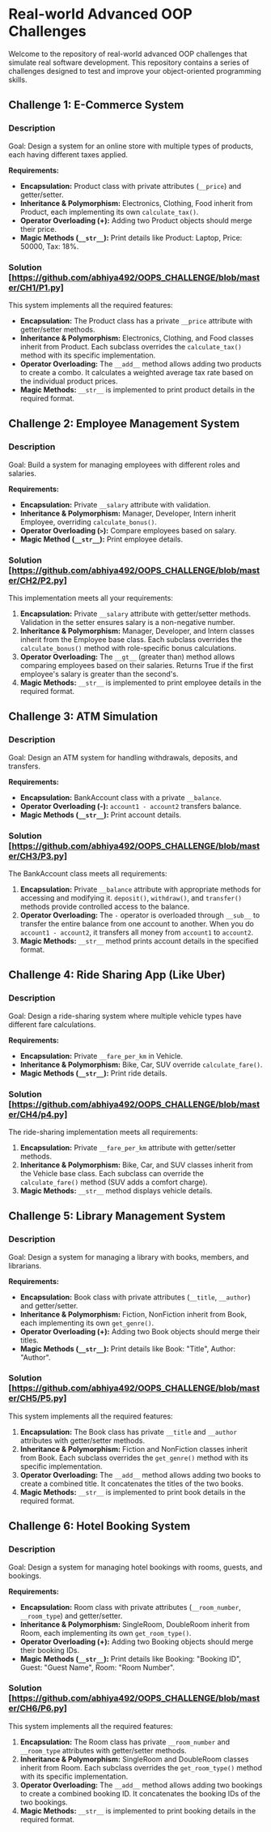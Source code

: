 # Real-world Advanced OOP Challenges

Welcome to the repository of real-world advanced OOP challenges that simulate real software development. This repository contains a series of challenges designed to test and improve your object-oriented programming skills.

## Challenge 1: E-Commerce System

### Description
Goal: Design a system for an online store with multiple types of products, each having different taxes applied.

**Requirements:**
- **Encapsulation:** Product class with private attributes (`__price`) and getter/setter.
- **Inheritance & Polymorphism:** Electronics, Clothing, Food inherit from Product, each implementing its own `calculate_tax()`.
- **Operator Overloading (+):** Adding two Product objects should merge their price.
- **Magic Methods (`__str__`):** Print details like Product: Laptop, Price: 50000, Tax: 18%.

### Solution [https://github.com/abhiya492/OOPS_CHALLENGE/blob/master/CH1/P1.py]
This system implements all the required features:

- **Encapsulation:** The Product class has a private `__price` attribute with getter/setter methods.
- **Inheritance & Polymorphism:** Electronics, Clothing, and Food classes inherit from Product. Each subclass overrides the `calculate_tax()` method with its specific implementation.
- **Operator Overloading:** The `__add__` method allows adding two products to create a combo. It calculates a weighted average tax rate based on the individual product prices.
- **Magic Methods:** `__str__` is implemented to print product details in the required format.

## Challenge 2: Employee Management System

### Description
Goal: Build a system for managing employees with different roles and salaries.

**Requirements:**
- **Encapsulation:** Private `__salary` attribute with validation.
- **Inheritance & Polymorphism:** Manager, Developer, Intern inherit Employee, overriding `calculate_bonus()`.
- **Operator Overloading (`>`):** Compare employees based on salary.
- **Magic Method (`__str__`):** Print employee details.

### Solution [https://github.com/abhiya492/OOPS_CHALLENGE/blob/master/CH2/P2.py]
This implementation meets all your requirements:

1. **Encapsulation:** Private `__salary` attribute with getter/setter methods. Validation in the setter ensures salary is a non-negative number.
2. **Inheritance & Polymorphism:** Manager, Developer, and Intern classes inherit from the Employee base class. Each subclass overrides the `calculate_bonus()` method with role-specific bonus calculations.
3. **Operator Overloading:** The `__gt__` (greater than) method allows comparing employees based on their salaries. Returns True if the first employee's salary is greater than the second's.
4. **Magic Methods:** `__str__` is implemented to print employee details in the required format.

## Challenge 3: ATM Simulation

### Description
Goal: Design an ATM system for handling withdrawals, deposits, and transfers.

**Requirements:**
- **Encapsulation:** BankAccount class with a private `__balance`.
- **Operator Overloading (-):** `account1 - account2` transfers balance.
- **Magic Methods (`__str__`):** Print account details.

### Solution  [https://github.com/abhiya492/OOPS_CHALLENGE/blob/master/CH3/P3.py]
The BankAccount class meets all requirements:

1. **Encapsulation:** Private `__balance` attribute with appropriate methods for accessing and modifying it. `deposit()`, `withdraw()`, and `transfer()` methods provide controlled access to the balance.
2. **Operator Overloading:** The `-` operator is overloaded through `__sub__` to transfer the entire balance from one account to another. When you do `account1 - account2`, it transfers all money from `account1` to `account2`.
3. **Magic Methods:** `__str__` method prints account details in the specified format.

## Challenge 4: Ride Sharing App (Like Uber)

### Description
Goal: Design a ride-sharing system where multiple vehicle types have different fare calculations.

**Requirements:**
- **Encapsulation:** Private `__fare_per_km` in Vehicle.
- **Inheritance & Polymorphism:** Bike, Car, SUV override `calculate_fare()`.
- **Magic Methods (`__str__`):** Print ride details.

### Solution  [https://github.com/abhiya492/OOPS_CHALLENGE/blob/master/CH4/p4.py]
The ride-sharing implementation meets all requirements:

1. **Encapsulation:** Private `__fare_per_km` attribute with getter/setter methods.
2. **Inheritance & Polymorphism:** Bike, Car, and SUV classes inherit from the Vehicle base class. Each subclass can override the `calculate_fare()` method (SUV adds a comfort charge).
3. **Magic Methods:** `__str__` method displays vehicle details.

## Challenge 5: Library Management System

### Description
Goal: Design a system for managing a library with books, members, and librarians.

**Requirements:**
- **Encapsulation:** Book class with private attributes (`__title`, `__author`) and getter/setter.
- **Inheritance & Polymorphism:** Fiction, NonFiction inherit from Book, each implementing its own `get_genre()`.
- **Operator Overloading (+):** Adding two Book objects should merge their titles.
- **Magic Methods (`__str__`):** Print details like Book: "Title", Author: "Author".

### Solution [https://github.com/abhiya492/OOPS_CHALLENGE/blob/master/CH5/P5.py]
This system implements all the required features:

1. **Encapsulation:** The Book class has private `__title` and `__author` attributes with getter/setter methods.
2. **Inheritance & Polymorphism:** Fiction and NonFiction classes inherit from Book. Each subclass overrides the `get_genre()` method with its specific implementation.
3. **Operator Overloading:** The `__add__` method allows adding two books to create a combined title. It concatenates the titles of the two books.
4. **Magic Methods:** `__str__` is implemented to print book details in the required format.

## Challenge 6: Hotel Booking System

### Description
Goal: Design a system for managing hotel bookings with rooms, guests, and bookings.

**Requirements:**
- **Encapsulation:** Room class with private attributes (`__room_number`, `__room_type`) and getter/setter.
- **Inheritance & Polymorphism:** SingleRoom, DoubleRoom inherit from Room, each implementing its own `get_room_type()`.
- **Operator Overloading (+):** Adding two Booking objects should merge their booking IDs.
- **Magic Methods (`__str__`):** Print details like Booking: "Booking ID", Guest: "Guest Name", Room: "Room Number".

### Solution [https://github.com/abhiya492/OOPS_CHALLENGE/blob/master/CH6/P6.py]
This system implements all the required features:

1. **Encapsulation:** The Room class has private `__room_number` and `__room_type` attributes with getter/setter methods.
2. **Inheritance & Polymorphism:** SingleRoom and DoubleRoom classes inherit from Room. Each subclass overrides the `get_room_type()` method with its specific implementation.
3. **Operator Overloading:** The `__add__` method allows adding two bookings to create a combined booking ID. It concatenates the booking IDs of the two bookings.
4. **Magic Methods:** `__str__` is implemented to print booking details in the required format.
